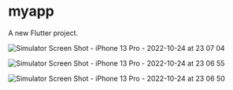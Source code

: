 # myapp

A new Flutter project.


![Simulator Screen Shot - iPhone 13 Pro - 2022-10-24 at 23 07 04](https://user-images.githubusercontent.com/47431669/197618831-62f1b6a5-8d0a-4355-9b14-167ba5526f42.png)

![Simulator Screen Shot - iPhone 13 Pro - 2022-10-24 at 23 06 55](https://user-images.githubusercontent.com/47431669/197618849-b5e5a32d-d47b-44ab-82eb-64524fa6a0a1.png)

![Simulator Screen Shot - iPhone 13 Pro - 2022-10-24 at 23 06 50](https://user-images.githubusercontent.com/47431669/197618852-4c1a78cd-c63b-4b3a-b46b-25a142ef2654.png)

